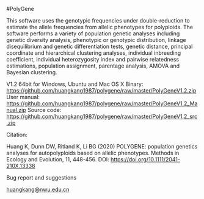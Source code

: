 #PolyGene

This software uses the genotypic frequencies under double-reduction to estimate the allele frequencies from allelic phenotypes for polyploids. The software performs a variety of population genetic analyses including genetic diversity analysis, phenotypic or genotypic distribution, linkage disequilibrium and genetic differentiation tests, genetic distance, principal coordinate and hierarchical clustering analyses, individual inbreeding coefficient, individual heterozygosity index and pairwise relatedness estimations, population assignment, parentage analysis, AMOVA and Bayesian clustering.


V1.2 64bit for Windows, Ubuntu and Mac OS X
Binary: https://github.com/huangkang1987/polygene/raw/master/PolyGeneV1.2.zip
User manual: https://github.com/huangkang1987/polygene/raw/master/PolyGeneV1.2_Manual.zip
Source code: https://github.com/huangkang1987/polygene/raw/master/PolyGeneV1.2_src.zip


Citation:

Huang K, Dunn DW, Ritland K, Li BG (2020) POLYGENE: population genetics analyses for autopolyploids based on allelic phenotypes. Methods in Ecology and Evolution, 11, 448-456. DOI: https://doi.org/10.1111/2041-210X.13338


Bug report and suggestions

huangkang@nwu.edu.cn
